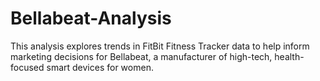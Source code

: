 # Bellabeat-Analysis
This analysis explores trends in FitBit Fitness Tracker data to help inform marketing decisions for Bellabeat, a manufacturer of high-tech, health-focused smart devices for women.
